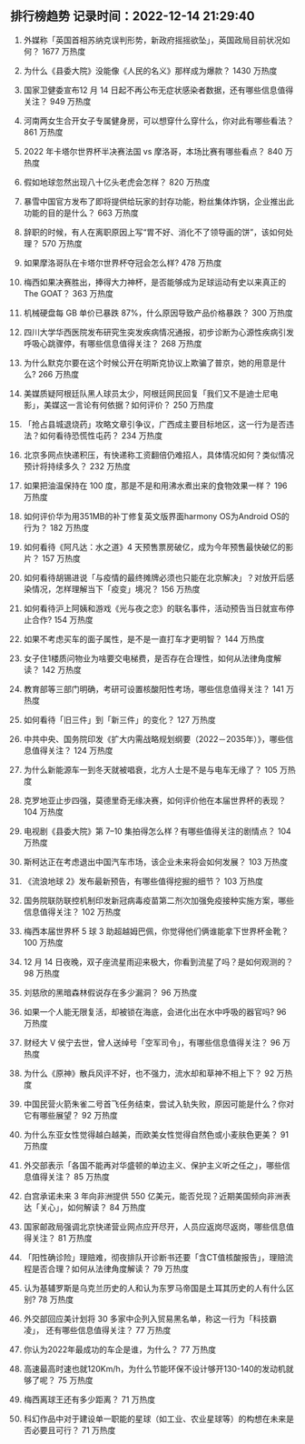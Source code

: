 
## 排行榜趋势 记录时间：2022-12-14 21:29:40
  
  1. 外媒称「英国首相苏纳克误判形势，新政府摇摇欲坠」，英国政局目前状况如何？ 1677 万热度
    
  2. 为什么《县委大院》没能像《人民的名义》那样成为爆款？ 1430 万热度
    
  3. 国家卫健委宣布12 月 14 日起不再公布无症状感染者数据，还有哪些信息值得关注？ 949 万热度
    
  4. 河南两女生合开女子专属健身房，可以想穿什么穿什么，你对此有哪些看法？ 861 万热度
    
  5. 2022 年卡塔尔世界杯半决赛法国 vs 摩洛哥，本场比赛有哪些看点？ 840 万热度
    
  6. 假如地球忽然出现八十亿头老虎会怎样？ 820 万热度
    
  7. 暴雪中国官方发布了即将提供给玩家的封存功能，粉丝集体炸锅，企业推出此功能的目的是什么？ 663 万热度
    
  8. 辞职的时候，有人在离职原因上写“胃不好、消化不了领导画的饼”，该如何处理？ 570 万热度
    
  9. 如果摩洛哥队在卡塔尔世界杯夺冠会怎么样? 478 万热度
    
  10. 梅西如果决赛胜出，捧得大力神杯，是否能够成为足球运动有史以来真正的The GOAT？ 363 万热度
    
  11. 机械硬盘每 GB 单价已暴跌 87%，什么原因导致产品价格暴跌？ 300 万热度
    
  12. 四川大学华西医院发布研究生突发疾病情况通报，初步诊断为心源性疾病引发呼吸心跳骤停，有哪些信息值得关注？ 268 万热度
    
  13. 为什么默克尔要在这个时候公开在明斯克协议上欺骗了普京，她的用意是什么? 266 万热度
    
  14. 美媒质疑阿根廷队黑人球员太少，阿根廷网民回复「我们又不是迪士尼电影」，美媒这一言论有何依据？如何评价？ 250 万热度
    
  15. 「抢占县城退烧药」攻略文章引争议，广西成主要目标地区，这一行为是否违法？如何看待恐慌性屯药？ 234 万热度
    
  16. 北京多网点快递积压，有快递称工资翻倍仍难招人，具体情况如何？类似情况预计将持续多久？ 232 万热度
    
  17. 如果把油温保持在 100 度，那是不是和用沸水煮出来的食物效果一样？ 196 万热度
    
  18. 如何评价华为用351MB的补丁修复英文版界面harmony OS为Android OS的行为？ 182 万热度
    
  19. 如何看待《阿凡达：水之道》4 天预售票房破亿，成为今年预售最快破亿的影片？ 157 万热度
    
  20. 如何看待胡锡进说「与疫情的最终摊牌必须也只能在北京解决」？对放开后感染情况，怎样理解当下「疫变」境况？ 156 万热度
    
  21. 如何看待沪上阿姨和游戏《光与夜之恋》的联名事件，活动预告当日就宣布停止合作? 154 万热度
    
  22. 如果不考虑买车的面子属性，是不是一直打车才更明智？ 144 万热度
    
  23. 女子住1楼质问物业为啥要交电梯费，是否存在合理性，如何从法律角度解读？ 142 万热度
    
  24. 教育部等三部门明确，考研可设置核酸阳性考场，哪些信息值得关注？ 141 万热度
    
  25. 如何看待「旧三件」到「新三件」的变化？ 127 万热度
    
  26. 中共中央、国务院印发《扩大内需战略规划纲要（2022－2035年）》，哪些信息值得关注？ 124 万热度
    
  27. 为什么新能源车一到冬天就被唱衰，北方人士是不是与电车无缘了？ 105 万热度
    
  28. 克罗地亚止步四强，莫德里奇无缘决赛，如何评价他在本届世界杯的表现？ 104 万热度
    
  29. 电视剧《县委大院》第 7–10 集拍得怎么样？有哪些值得关注的剧情点？ 104 万热度
    
  30. 斯柯达正在考虑退出中国汽车市场，该企业未来将会如何发展？ 103 万热度
    
  31. 《流浪地球 2》发布最新预告，有哪些值得挖掘的细节？ 103 万热度
    
  32. 国务院联防联控机制印发新冠病毒疫苗第二剂次加强免疫接种实施方案，哪些信息值得关注？ 102 万热度
    
  33. 梅西本届世界杯 5 球 3 助超越姆巴佩，你觉得他们俩谁能拿下世界杯金靴？ 100 万热度
    
  34. 12 月 14 日夜晚，双子座流星雨迎来极大，你看到流星了吗？是如何观测的？ 98 万热度
    
  35. 刘慈欣的黑暗森林假说存在多少漏洞？ 96 万热度
    
  36. 如果一个人能无限复活，却被锁在海底，会进化出在水中呼吸的器官吗? 96 万热度
    
  37. 财经大 V 侯宁去世，曾人送绰号「空军司令」，有哪些信息值得关注？ 96 万热度
    
  38. 为什么《原神》散兵风评不好，也不强力，流水却和草神不相上下？ 92 万热度
    
  39. 中国民营火箭朱雀二号首飞任务结束，尝试入轨失败，原因可能是什么？你对它有哪些展望？ 92 万热度
    
  40. 为什么东亚女性觉得越白越美，而欧美女性觉得自然色或小麦肤色更美？ 91 万热度
    
  41. 外交部表示「各国不能再对华盛顿的单边主义、保护主义听之任之」，哪些信息值得关注？ 85 万热度
    
  42. 白宫承诺未来 3 年向非洲提供 550 亿美元，能否兑现？近期美国频向非洲表达「关心」，如何解读？ 84 万热度
    
  43. 国家邮政局强调北京快递营业网点应开尽开，人员应返岗尽返岗，哪些信息值得关注？ 81 万热度
    
  44. 「阳性确诊险」理赔难，彻夜排队开诊断书还要「含CT值核酸报告」，理赔流程是否合理？如何从法律角度解读？ 79 万热度
    
  45. 认为基辅罗斯是乌克兰历史的人和认为东罗马帝国是土耳其历史的人有什么区别? 78 万热度
    
  46. 外交部回应美计划将 30 多家中企列入贸易黑名单，称这一行为「科技霸凌」， 还有哪些信息值得关注？ 77 万热度
    
  47. 你认为2022年最成功的车企是谁，为什么？ 77 万热度
    
  48. 高速最高时速也就120Km/h，为什么节能环保不设计够开130-140的发动机就够了呢？ 75 万热度
    
  49. 梅西离球王还有多少距离？ 71 万热度
    
  50. 科幻作品中对于建设单一职能的星球（如工业、农业星球等）的构想在未来是否必要且可行？ 71 万热度
    